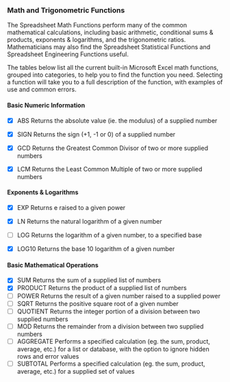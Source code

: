 ### Math and Trigonometric Functions

The Spreadsheet Math Functions perform many of the common mathematical calculations, including basic arithmetic, conditional sums & products, exponents & logarithms, and the trigonometric ratios. Mathematicians may also find the Spreadsheet Statistical Functions and Spreadsheet Engineering Functions useful.

The tables below list all the current built-in Microsoft Excel math functions, grouped into categories, to help you to find the function you need. Selecting a function will take you to a full description of the function, with examples of use and common errors.

#### Basic Numeric Information

- [x] ABS					Returns the absolute value (ie. the modulus) of a supplied number
- [x] SIGN					Returns the sign (+1, -1 or 0) of a supplied number			
- [x] GCD					Returns the Greatest Common Divisor of two or more supplied numbers
- [x] LCM					Returns the Least Common Multiple of two or more supplied numbers  
    

#### Exponents & Logarithms

- [x] EXP					Returns e raised to a given power 
- [x] LN					Returns the natural logarithm of a given number			   
- [ ] LOG					Returns the logarithm of a given number, to a specified base 
- [x] LOG10					Returns the base 10 logarithm of a given number  


#### Basic Mathematical Operations

- [x] SUM	Returns the sum of a supplied list of numbers
- [x] PRODUCT	Returns the product of a supplied list of numbers
- [ ] POWER	Returns the result of a given number raised to a supplied power
- [ ] SQRT	Returns the positive square root of a given number
- [ ] QUOTIENT	Returns the integer portion of a division between two supplied numbers
- [ ] MOD	Returns the remainder from a division between two supplied numbers
- [ ] AGGREGATE	Performs a specified calculation (eg. the sum, product, average, etc.) for a list or database, with the option to ignore hidden rows and error values
- [ ] SUBTOTAL	Performs a specified calculation (eg. the sum, product, average, etc.) for a supplied set of values